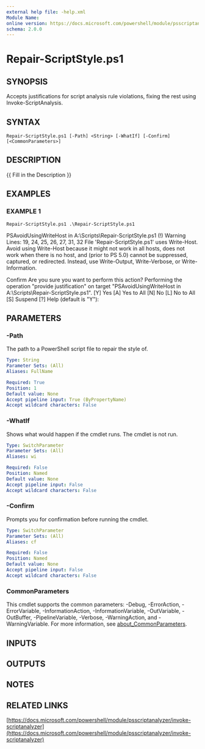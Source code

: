 ```yaml
---
external help file: -help.xml
Module Name:
online version: https://docs.microsoft.com/powershell/module/psscriptanalyzer/invoke-scriptanalyzer
schema: 2.0.0
---
```


# Repair-ScriptStyle.ps1

## SYNOPSIS
Accepts justifications for script analysis rule violations, fixing the rest using Invoke-ScriptAnalysis.

## SYNTAX

```
Repair-ScriptStyle.ps1 [-Path] <String> [-WhatIf] [-Confirm] [<CommonParameters>]
```

## DESCRIPTION
{{ Fill in the Description }}

## EXAMPLES

### EXAMPLE 1
```
Repair-ScriptStyle.ps1 .\Repair-ScriptStyle.ps1
```

PSAvoidUsingWriteHost in A:\Scripts\Repair-ScriptStyle.ps1
 (!) Warning
 Lines: 19, 24, 25, 26, 27, 31, 32
 File 'Repair-ScriptStyle.ps1' uses Write-Host.
Avoid using Write-Host because it might not work in all hosts,
does not work when there is no host, and (prior to PS 5.0) cannot be suppressed, captured, or redirected.
Instead, use Write-Output, Write-Verbose, or Write-Information.

Confirm
Are you sure you want to perform this action?
Performing the operation "provide justification" on target "PSAvoidUsingWriteHost in A:\Scripts\Repair-ScriptStyle.ps1".
\[Y\] Yes  \[A\] Yes to All  \[N\] No  \[L\] No to All  \[S\] Suspend  \[?\] Help (default is "Y"):

## PARAMETERS

### -Path
The path to a PowerShell script file to repair the style of.

```yaml
Type: String
Parameter Sets: (All)
Aliases: FullName

Required: True
Position: 1
Default value: None
Accept pipeline input: True (ByPropertyName)
Accept wildcard characters: False
```

### -WhatIf
Shows what would happen if the cmdlet runs.
The cmdlet is not run.

```yaml
Type: SwitchParameter
Parameter Sets: (All)
Aliases: wi

Required: False
Position: Named
Default value: None
Accept pipeline input: False
Accept wildcard characters: False
```

### -Confirm
Prompts you for confirmation before running the cmdlet.

```yaml
Type: SwitchParameter
Parameter Sets: (All)
Aliases: cf

Required: False
Position: Named
Default value: None
Accept pipeline input: False
Accept wildcard characters: False
```

### CommonParameters
This cmdlet supports the common parameters: -Debug, -ErrorAction, -ErrorVariable, -InformationAction, -InformationVariable, -OutVariable, -OutBuffer, -PipelineVariable, -Verbose, -WarningAction, and -WarningVariable. For more information, see [about_CommonParameters](http://go.microsoft.com/fwlink/?LinkID=113216).

## INPUTS

## OUTPUTS

## NOTES

## RELATED LINKS

[https://docs.microsoft.com/powershell/module/psscriptanalyzer/invoke-scriptanalyzer](https://docs.microsoft.com/powershell/module/psscriptanalyzer/invoke-scriptanalyzer)

